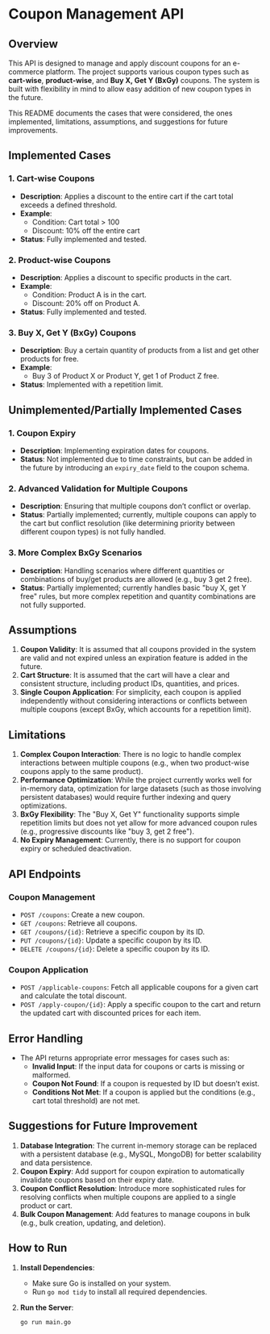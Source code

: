 # Coupon Management API

## Overview
This API is designed to manage and apply discount coupons for an e-commerce platform. The project supports various coupon types such as **cart-wise**, **product-wise**, and **Buy X, Get Y (BxGy)** coupons. The system is built with flexibility in mind to allow easy addition of new coupon types in the future.

This README documents the cases that were considered, the ones implemented, limitations, assumptions, and suggestions for future improvements.

## Implemented Cases

### 1. **Cart-wise Coupons**
- **Description**: Applies a discount to the entire cart if the cart total exceeds a defined threshold.
- **Example**:
    - Condition: Cart total > 100
    - Discount: 10% off the entire cart
- **Status**: Fully implemented and tested.

### 2. **Product-wise Coupons**
- **Description**: Applies a discount to specific products in the cart.
- **Example**:
    - Condition: Product A is in the cart.
    - Discount: 20% off on Product A.
- **Status**: Fully implemented and tested.

### 3. **Buy X, Get Y (BxGy) Coupons**
- **Description**: Buy a certain quantity of products from a list and get other products for free.
- **Example**:
    - Buy 3 of Product X or Product Y, get 1 of Product Z free.
- **Status**: Implemented with a repetition limit.

## Unimplemented/Partially Implemented Cases

### 1. **Coupon Expiry**
- **Description**: Implementing expiration dates for coupons.
- **Status**: Not implemented due to time constraints, but can be added in the future by introducing an `expiry_date` field to the coupon schema.

### 2. **Advanced Validation for Multiple Coupons**
- **Description**: Ensuring that multiple coupons don’t conflict or overlap.
- **Status**: Partially implemented; currently, multiple coupons can apply to the cart but conflict resolution (like determining priority between different coupon types) is not fully handled.

### 3. **More Complex BxGy Scenarios**
- **Description**: Handling scenarios where different quantities or combinations of buy/get products are allowed (e.g., buy 3 get 2 free).
- **Status**: Partially implemented; currently handles basic "buy X, get Y free" rules, but more complex repetition and quantity combinations are not fully supported.

## Assumptions

1. **Coupon Validity**: It is assumed that all coupons provided in the system are valid and not expired unless an expiration feature is added in the future.
2. **Cart Structure**: It is assumed that the cart will have a clear and consistent structure, including product IDs, quantities, and prices.
3. **Single Coupon Application**: For simplicity, each coupon is applied independently without considering interactions or conflicts between multiple coupons (except BxGy, which accounts for a repetition limit).

## Limitations

1. **Complex Coupon Interaction**: There is no logic to handle complex interactions between multiple coupons (e.g., when two product-wise coupons apply to the same product).
2. **Performance Optimization**: While the project currently works well for in-memory data, optimization for large datasets (such as those involving persistent databases) would require further indexing and query optimizations.
3. **BxGy Flexibility**: The "Buy X, Get Y" functionality supports simple repetition limits but does not yet allow for more advanced coupon rules (e.g., progressive discounts like "buy 3, get 2 free").
4. **No Expiry Management**: Currently, there is no support for coupon expiry or scheduled deactivation.

## API Endpoints

### Coupon Management
- `POST /coupons`: Create a new coupon.
- `GET /coupons`: Retrieve all coupons.
- `GET /coupons/{id}`: Retrieve a specific coupon by its ID.
- `PUT /coupons/{id}`: Update a specific coupon by its ID.
- `DELETE /coupons/{id}`: Delete a specific coupon by its ID.

### Coupon Application
- `POST /applicable-coupons`: Fetch all applicable coupons for a given cart and calculate the total discount.
- `POST /apply-coupon/{id}`: Apply a specific coupon to the cart and return the updated cart with discounted prices for each item.

## Error Handling

- The API returns appropriate error messages for cases such as:
    - **Invalid Input**: If the input data for coupons or carts is missing or malformed.
    - **Coupon Not Found**: If a coupon is requested by ID but doesn’t exist.
    - **Conditions Not Met**: If a coupon is applied but the conditions (e.g., cart total threshold) are not met.

## Suggestions for Future Improvement

1. **Database Integration**: The current in-memory storage can be replaced with a persistent database (e.g., MySQL, MongoDB) for better scalability and data persistence.
2. **Coupon Expiry**: Add support for coupon expiration to automatically invalidate coupons based on their expiry date.
3. **Coupon Conflict Resolution**: Introduce more sophisticated rules for resolving conflicts when multiple coupons are applied to a single product or cart.
4. **Bulk Coupon Management**: Add features to manage coupons in bulk (e.g., bulk creation, updating, and deletion).

## How to Run

1. **Install Dependencies**:
    - Make sure Go is installed on your system.
    - Run `go mod tidy` to install all required dependencies.

2. **Run the Server**:
   ```bash
   go run main.go
